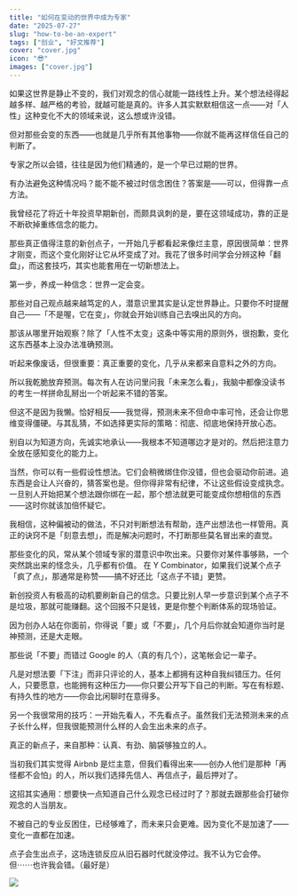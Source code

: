 ```yaml
---
title: "如何在变动的世界中成为专家"
date: "2025-07-27"
slug: "how-to-be-an-expert"
tags: ["创业", "好文推荐"]
cover: "cover.jpg"
icon: "😎"
images: ["cover.jpg"]
---
```

如果这世界是静止不变的，我们对观念的信心就能一路线性上升。某个想法经得起越多样、越严格的考验，就越可能是真的。许多人其实默默相信这一点——对「人性」这种变化不大的领域来说，这么想或许没错。



但对那些会变的东西——也就是几乎所有其他事物——你就不能再这样信任自己的判断了。



专家之所以会错，往往是因为他们精通的，是一个早已过期的世界。



有办法避免这种情况吗？能不能不被过时信念困住？答案是——可以，但得靠一点方法。



我曾经花了将近十年投资早期新创，而颇具讽刺的是，要在这领域成功，靠的正是不断砍掉重练信念的能力。



那些真正值得注意的新创点子，一开始几乎都看起来像烂主意，原因很简单：世界才刚变，而这个变化刚好让它从坏变成了对。我花了很多时间学会分辨这种「翻盘」，而这套技巧，其实也能套用在一切新想法上。



第一步，养成一种信念：世界一定会变。



那些对自己观点越来越笃定的人，潜意识里其实是认定世界静止。只要你不时提醒自己——「不是喔，它在变」，你就会开始训练自己去嗅出风的方向。



那该从哪里开始观察？除了「人性不太变」这条中等实用的原则外，很抱歉，变化这东西基本上没办法准确预测。



听起来像废话，但很重要：真正重要的变化，几乎从来都来自意料之外的方向。



所以我乾脆放弃预测。每次有人在访问里问我「未来怎么看」，我脑中都像没读书的考生一样拼命乱掰出一个听起来不错的答案。



但这不是因为我懒。恰好相反——我觉得，预测未来不但命中率可怜，还会让你思维变得僵硬。与其乱猜，不如选择更实际的策略：彻底、彻底地保持开放心态。



别自以为知道方向，先诚实地承认——我根本不知道哪边才是对的。然后把注意力全放在感知变化的能力上。



当然，你可以有一些假设性想法。它们会稍微绑住你没错，但也会驱动你前进。追东西是会让人兴奋的，猜答案也是。但你得非常有纪律，不让这些假设变成执念。
一旦别人开始把某个想法跟你绑在一起，那个想法就更可能变成你想相信的东西——这时你就该加倍怀疑它。



我相信，这种偏被动的做法，不只对判断想法有帮助，连产出想法也一样管用。真正的诀窍不是「刻意去想」，而是解决问题时，不打断那些莫名冒出来的直觉。



那些变化的风，常从某个领域专家的潜意识中吹出来。只要你对某件事够熟，一个突然跳出来的怪念头，几乎都有价值。
在 Y Combinator，如果我们说某个点子「疯了点」，那通常是称赞——搞不好还比「这点子不错」更赞。



新创投资人有极高的动机要刷新自己的信念。只要比别人早一步意识到某个点子不是垃圾，那就可能赚翻。这个回报不只是钱，更是你整个判断体系的现场验证。



因为创办人站在你面前，你得说「要」或「不要」，几个月后你就会知道你当时是神预测，还是大走眼。



那些说「不要」而错过 Google 的人（真的有几个），这笔帐会记一辈子。



凡是对想法要「下注」而非只评论的人，基本上都拥有这种自我纠错压力。任何人，只要愿意，也能拥有这种压力——你只要公开写下自己的判断。写在有标题、有持久性的地方——你会比闲聊时在意得多。



另一个我很常用的技巧：一开始先看人，不先看点子。虽然我们无法预测未来的点子长什么样，但我很能预测什么样的人会生出未来的点子。



真正的新点子，来自那种：认真、有劲、脑袋够独立的人。



当初我们其实觉得 Airbnb 是烂主意，但我们看得出来——创办人他们是那种「再怪都不会怕」的人，所以我们选择先信人、再信点子，最后押对了。



这招其实通用：想要快一点知道自己什么观念已经过时了？那就去跟那些会打破你观念的人当朋友。



不被自己的专业反困住，已经够难了，而未来只会更难。因为变化不是加速了——变化一直都在加速。



点子会生出点子，这场连锁反应从旧石器时代就没停过。我不认为它会停。
但⋯⋯也许我会错。（最好是）




![](https://prod-files-secure.s3.us-west-2.amazonaws.com/112d0858-5090-4d34-a606-b75eb8d65fd2/46476355-9cf3-4e99-9b7a-3531bc426380/1000202064.png?X-Amz-Algorithm=AWS4-HMAC-SHA256&X-Amz-Content-Sha256=UNSIGNED-PAYLOAD&X-Amz-Credential=ASIAZI2LB466VACY3TWC%2F20251008%2Fus-west-2%2Fs3%2Faws4_request&X-Amz-Date=20251008T234322Z&X-Amz-Expires=3600&X-Amz-Security-Token=IQoJb3JpZ2luX2VjEDAaCXVzLXdlc3QtMiJHMEUCIQDC4JngyTqIYryA1ZjQ8Emv40tujp6vMXDqme3l30vDRgIgMA0rKESXtXJPJkWVDI6CrkvwNyaOIT%2FQcacotz3W9l8qiAQIyP%2F%2F%2F%2F%2F%2F%2F%2F%2F%2FARAAGgw2Mzc0MjMxODM4MDUiDBN2kfpt9%2FDWHdtKdSrcAxLvL7gIoykmKBvelnyQM9tjqU2RDCt7SLel4PaYkER6RJopPZANM8eqOq9OuS7HRsI38J7%2Fl1tYuXs7V5eQMltMbcjdoRzz2l3XmH9mFkFVLghuhgVwBfpH6GvP%2FZ2i9qxxML9l2sBVnyjX8OoPHMTlpXduiilQFLECdVNRrgRm%2FIxCJYE%2BWfiWG7XQVhHwYyTkVQx3ze1dvwt09VyeYrKGdzLmHkuLsJwW04VD30BGcxn7eDOJv3uyEtr64qRXQowd12%2FJF3xqd2qtJPxsIKjDxAM54hw1ISraHZWtQLfge0pJ5MnWEJzbcnXLKWcxbACkyZQREucKOKFvYtIZX3VtD5iiGIs%2BGEyZgGjIh33MGwLlsQPMtvXboobbEmHLX4nlYNUUAOr5wi4M6AgLz6jEPLabeQRsaRydMlxFu7TbcUZtuwhTt3G3OXriuDWSo21%2B0ABfkSjeNOuICUSFwnHdtQTR2iIDVXB%2Bi2Q5Ivo3hnT5uAxE%2ByWwiP4DRINqF%2BOTgabVMmzRgyhz0%2Fx5D1DdbOjeHHC2MOUFVDldREveBvKt783SxoQufELK5ChWcB%2BfjnaH5VYmGe9S4wQoZ2BAJcebm6jqdBfr%2FoScUo6G1KMMCCJ6DLyBbONZMLrkm8cGOqUBcl42Q6ovTfqQp7HfN0vABOsOioRDbBm1%2BpDjabXCQwZgTwvBVk6q2X9zB30tGn2MVOnEAMsM9P9j56jGR4%2BC7j3qCacF6NHjXzN%2Fylrz1zJOArtmkIg9zTJOl2E0RpfkGrud6ZTy9VhRixyJzU3KzUt8XMLbJcOFEITlnFOlYyLmgUsVFrLUsmsTsqA%2F0SC4o1ggTZ4C61euxbGRudAuoz9YIlzC&X-Amz-Signature=00c9adc13dcc99972501130568428b07b506fd8e2bf62ba73f00d0a38d81e531&X-Amz-SignedHeaders=host&x-amz-checksum-mode=ENABLED&x-id=GetObject)

